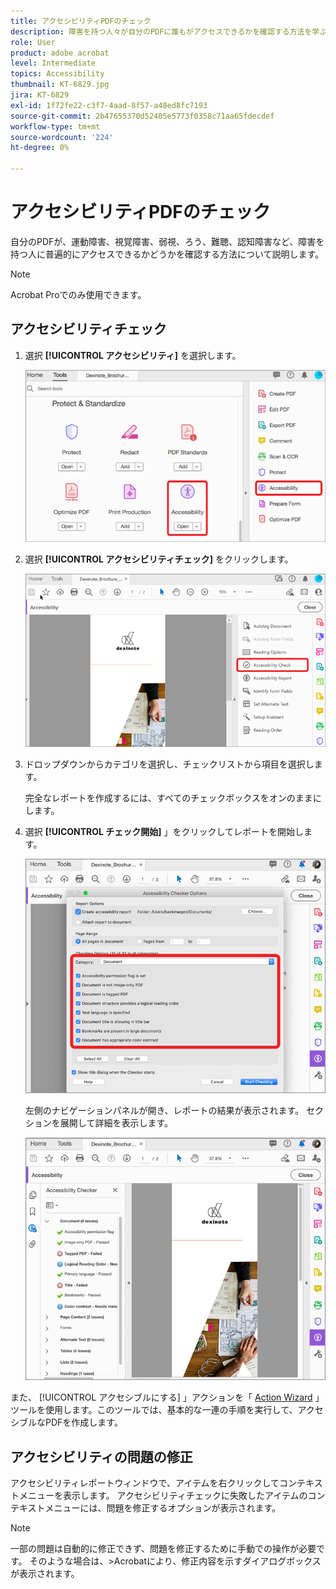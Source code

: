```yaml
---
title: アクセシビリティPDFのチェック
description: 障害を持つ人々が自分のPDFに誰もがアクセスできるかを確認する方法を学ぶ
role: User
product: adobe acrobat
level: Intermediate
topics: Accessibility
thumbnail: KT-6829.jpg
jira: KT-6829
exl-id: 1f72fe22-c3f7-4aad-8f57-a48ed8fc7193
source-git-commit: 2b47655370d52405e5773f0358c71aa65fdecdef
workflow-type: tm+mt
source-wordcount: '224'
ht-degree: 0%

---
```


# アクセシビリティPDFのチェック

自分のPDFが、運動障害、視覚障害、弱視、ろう、難聴、認知障害など、障害を持つ人に普遍的にアクセスできるかどうかを確認する方法について説明します。

>[!NOTE]
>
>Acrobat Proでのみ使用できます。

## アクセシビリティチェック

1. 選択 **[!UICONTROL アクセシビリティ]** を選択します。

   ![アクセシビリティステップ 1](../assets/Accessibility_1.png)

1. 選択 **[!UICONTROL アクセシビリティチェック]** をクリックします。

   ![アクセシビリティステップ 2](../assets/Accessibility_2.png)

1. ドロップダウンからカテゴリを選択し、チェックリストから項目を選択します。

   完全なレポートを作成するには、すべてのチェックボックスをオンのままにします。

1. 選択 **[!UICONTROL チェック開始]** 」をクリックしてレポートを開始します。

   ![アクセシビリティステップ 3](../assets/Accessibility_3.png)

   左側のナビゲーションパネルが開き、レポートの結果が表示されます。 セクションを展開して詳細を表示します。

   ![アクセシビリティステップ 4](../assets/Accessibility_4.png)

また、 [!UICONTROL アクセシブルにする] 」アクションを「 [Action Wizard](https://experienceleague.adobe.com/docs/document-cloud-learn/acrobat-learning/advanced-tasks/action.html) 」ツールを使用します。このツールでは、基本的な一連の手順を実行して、アクセシブルなPDFを作成します。

## アクセシビリティの問題の修正

アクセシビリティレポートウィンドウで、アイテムを右クリックしてコンテキストメニューを表示します。 アクセシビリティチェックに失敗したアイテムのコンテキストメニューには、問題を修正するオプションが表示されます。

>[!NOTE]
>
>一部の問題は自動的に修正できず、問題を修正するために手動での操作が必要です。 そのような場合は、>Acrobatにより、修正内容を示すダイアログボックスが表示されます。